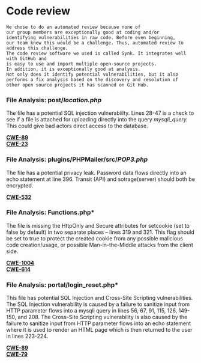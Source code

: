 
# Code review
	We chose to do an automated review because none of 
	our group members are exceptionally good at coding and/or 
	identifying vulnerabilities in raw code. Before even beginning, 
	our team knew this would be a challenge. Thus, automated review to address this challenge.
	The code review software we used is called Synk. It integrates well with GitHub and
	is easy to use and import multiple open-source projects.
	In addition, it is exceptionally good at analysis.
	Not only does it identify potential vulnerabilities, but it also
	performs a fix analysis based on the discovery and resolution of
	other open source projects it has scanned on Git Hub.

### File Analysis: post/*location.php*

The file has a potential SQL injection vulnerabiilty.
Lines 28-47 is a check to see if a file is attached for uploading directly into
the query *mysqli_query.* This could give bad actors direct access to the database.

**[CWE-89](https://cwe.mitre.org/data/definitions/89.html)** \
**[CWE-23](https://cwe.mitre.org/data/definitions/23.html)**

### File Analysis: plugins/PHPMailer/src/*POP3.php*

The file has a potential privacy leak.
Password data flows directly into an echo statement at line 396. 
Transit (API) and sotrage(server) should both be encrypted.

**[CWE-532](https://cwe.mitre.org/data/definitions/532.html)**

### File Analysis: Functions.php*

The file is missing the HttpOnly and Secure attributes for setcookie (set to false by default) in two separate places – lines 319 and 321.
This flag should be set to true to protect the created cookie from any possible malicious code creation/usage, or possible Man-in-the-Middle attacks from the client side.

**[CWE-1004](https://cwe.mitre.org/data/definitions/1004.html)** \
**[CWE-614](https://cwe.mitre.org/data/definitions/614.html)**

### File Analysis: portal/login_reset.php*

This file has potential SQL Injection and Cross-Site Scripting vulnerabilities. The SQL Injection vulnerability is caused by a failure to sanitize input from HTTP parameter flows into a mysqli query in lines 56, 67, 91, 115, 126, 149-150, and 208.
The Cross-Site Scripting vulnerability is also caused by the failure to sanitize input from HTTP parameter flows into an echo statement where it is used to render an HTML page which is then returned to the user in lines 223-224.

**[CWE-89](https://cwe.mitre.org/data/definitions/89.html)** \
**[CWE-79](https://cwe.mitre.org/data/definitions/79.html)**
